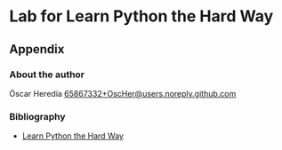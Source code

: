 # Lab for Learn Python the Hard Way


## Appendix
### About the author
Óscar Heredia 65867332+OscHer@users.noreply.github.com
### Bibliography
* [Learn Python the Hard Way](https://learnpythonthehardway.org/book/)

